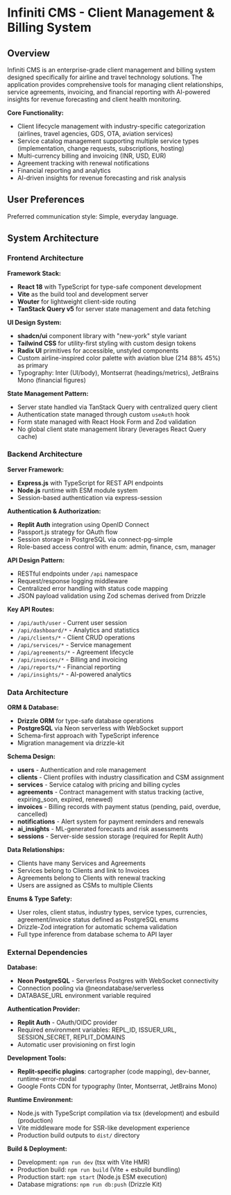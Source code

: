 # Infiniti CMS - Client Management & Billing System

## Overview

Infiniti CMS is an enterprise-grade client management and billing system designed specifically for airline and travel technology solutions. The application provides comprehensive tools for managing client relationships, service agreements, invoicing, and financial reporting with AI-powered insights for revenue forecasting and client health monitoring.

**Core Functionality:**
- Client lifecycle management with industry-specific categorization (airlines, travel agencies, GDS, OTA, aviation services)
- Service catalog management supporting multiple service types (implementation, change requests, subscriptions, hosting)
- Multi-currency billing and invoicing (INR, USD, EUR)
- Agreement tracking with renewal notifications
- Financial reporting and analytics
- AI-driven insights for revenue forecasting and risk analysis

## User Preferences

Preferred communication style: Simple, everyday language.

## System Architecture

### Frontend Architecture

**Framework Stack:**
- **React 18** with TypeScript for type-safe component development
- **Vite** as the build tool and development server
- **Wouter** for lightweight client-side routing
- **TanStack Query v5** for server state management and data fetching

**UI Design System:**
- **shadcn/ui** component library with "new-york" style variant
- **Tailwind CSS** for utility-first styling with custom design tokens
- **Radix UI** primitives for accessible, unstyled components
- Custom airline-inspired color palette with aviation blue (214 88% 45%) as primary
- Typography: Inter (UI/body), Montserrat (headings/metrics), JetBrains Mono (financial figures)

**State Management Pattern:**
- Server state handled via TanStack Query with centralized query client
- Authentication state managed through custom `useAuth` hook
- Form state managed with React Hook Form and Zod validation
- No global client state management library (leverages React Query cache)

### Backend Architecture

**Server Framework:**
- **Express.js** with TypeScript for REST API endpoints
- **Node.js** runtime with ESM module system
- Session-based authentication via express-session

**Authentication & Authorization:**
- **Replit Auth** integration using OpenID Connect
- Passport.js strategy for OAuth flow
- Session storage in PostgreSQL via connect-pg-simple
- Role-based access control with enum: admin, finance, csm, manager

**API Design Pattern:**
- RESTful endpoints under `/api` namespace
- Request/response logging middleware
- Centralized error handling with status code mapping
- JSON payload validation using Zod schemas derived from Drizzle

**Key API Routes:**
- `/api/auth/user` - Current user session
- `/api/dashboard/*` - Analytics and statistics
- `/api/clients/*` - Client CRUD operations
- `/api/services/*` - Service management
- `/api/agreements/*` - Agreement lifecycle
- `/api/invoices/*` - Billing and invoicing
- `/api/reports/*` - Financial reporting
- `/api/insights/*` - AI-powered analytics

### Data Architecture

**ORM & Database:**
- **Drizzle ORM** for type-safe database operations
- **PostgreSQL** via Neon serverless with WebSocket support
- Schema-first approach with TypeScript inference
- Migration management via drizzle-kit

**Schema Design:**
- **users** - Authentication and role management
- **clients** - Client profiles with industry classification and CSM assignment
- **services** - Service catalog with pricing and billing cycles
- **agreements** - Contract management with status tracking (active, expiring_soon, expired, renewed)
- **invoices** - Billing records with payment status (pending, paid, overdue, cancelled)
- **notifications** - Alert system for payment reminders and renewals
- **ai_insights** - ML-generated forecasts and risk assessments
- **sessions** - Server-side session storage (required for Replit Auth)

**Data Relationships:**
- Clients have many Services and Agreements
- Services belong to Clients and link to Invoices
- Agreements belong to Clients with renewal tracking
- Users are assigned as CSMs to multiple Clients

**Enums & Type Safety:**
- User roles, client status, industry types, service types, currencies, agreement/invoice status defined as PostgreSQL enums
- Drizzle-Zod integration for automatic schema validation
- Full type inference from database schema to API layer

### External Dependencies

**Database:**
- **Neon PostgreSQL** - Serverless Postgres with WebSocket connectivity
- Connection pooling via @neondatabase/serverless
- DATABASE_URL environment variable required

**Authentication Provider:**
- **Replit Auth** - OAuth/OIDC provider
- Required environment variables: REPL_ID, ISSUER_URL, SESSION_SECRET, REPLIT_DOMAINS
- Automatic user provisioning on first login

**Development Tools:**
- **Replit-specific plugins**: cartographer (code mapping), dev-banner, runtime-error-modal
- Google Fonts CDN for typography (Inter, Montserrat, JetBrains Mono)

**Runtime Environment:**
- Node.js with TypeScript compilation via tsx (development) and esbuild (production)
- Vite middleware mode for SSR-like development experience
- Production build outputs to `dist/` directory

**Build & Deployment:**
- Development: `npm run dev` (tsx with Vite HMR)
- Production build: `npm run build` (Vite + esbuild bundling)
- Production start: `npm start` (Node.js ESM execution)
- Database migrations: `npm run db:push` (Drizzle Kit)